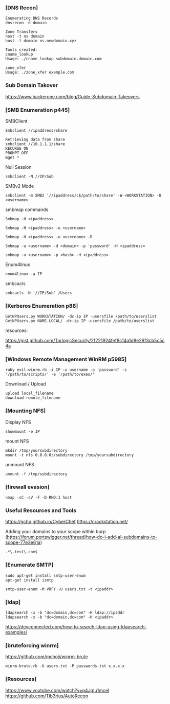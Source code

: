 ### [DNS Recon]
```
Enumerating DNS Records
dnsrecon -d domain

Zone Transfers
host -t ns domain
host -l domain ns.newdomain.xyz

Tools created:
cname_lookup
Usage: ./cname_lookup subdomain.domain.com

zone_xfer
Usage: ./zone_xfer example.com 
```

### Sub Domain Takover
https://www.hackerone.com/blog/Guide-Subdomain-Takeovers

### [SMB Enumeration p445]
SMBClient
```
Smbclient //ipaddress/share

Retrieving data from share
smbclient //10.1.1.1/share
RECURSE ON
PROMPT OFF
mget *
```
Null Session
```
smbclient -N //IP/Sub
```
SMBv2 Mode
```
smbclient -m SMB2 '//ipaddress/c$/path/to/share' -W <WORKSTATION> -U <username>
```

smbmap commands
```
Smbmap -H <ipaddress>
```
```
Smbmap -H <ipaddress> -u <username>
```
```
Smbmap -H <ipaddress> -u <username> -R
```
```
Smbmap -u <username> -d <domain> -p 'password' -H <ipaddress>
```
```
smbmap -u <username> -p <hash> -H <ipaddress>
```

Enum4linux
```
enum4linux -a IP
```

smbcacls
```
smbcacls -N '//IP/Sub' /Users
```

### [Kerberos Enumeration p88]
```
GetNPUsers.py WORKSTATION/ -dc-ip IP -usersfile /path/to/userslist
GetNPUsers.py NAME.LOCAL/ -dc-ip IP -usersfile /path/to/userslist
```
resources:

https://gist.github.com/TarlogicSecurity/2f221924fef8c14a1d8e29f3cb5c5c4a
### [Windows Remote Management WinRM p5985]
```
ruby evil-winrm.rb -i IP -u username -p 'password' -s '/path/to/scripts/' -e '/path/to/exes/'
```
Download / Upload
```
upload local_filename
download remote_filename
```

### [Mounting NFS]
Display NFS
```
showmount -e IP
```
mount NFS
```
mkdir /tmp/yoursubdirectory
mount -t nfs 0.0.0.0:/subdirectory /tmp/yoursubdirectory
```
unmount NFS
```
umount -f /tmp/subdirectory
```

### [firewall evasion]
```
nmap -sC -sV -F -D RND:1 host
```

### Useful Resources and Tools

https://gchq.github.io/CyberChef
https://crackstation.net/

Adding your domains to your scope within burp (https://forum.portswigger.net/thread/how-do-i-add-al-subdomains-to-scope-77e3e61a)
```
.*\.test\.com$
```

### [Enumerate SMTP]
```
sudo apt-get install smtp-user-enum
apt-get install ismtp

smtp-user-enum -M VRFY -U users.txt -t <ipaddr>
```

### [ldap]
```
ldapsearch -x -b "dc=domain,dc=com" -H ldap://ipaddr
ldapsearch -x -b "dc=domain,dc=com" -H <ipaddr>
```
https://devconnected.com/how-to-search-ldap-using-ldapsearch-examples/

### [bruteforcing winrm]
https://github.com/mchoji/winrm-brute

```
winrm-brute.rb -U users.txt -P passwords.txt x.x.x.x
```

### [Resources]
https://www.youtube.com/watch?v=p4JgIu1mceI
https://github.com/Tib3rius/AutoRecon
